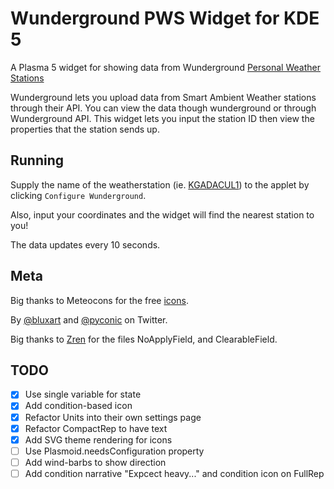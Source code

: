 # Wunderground PWS Widget for KDE 5

A Plasma 5 widget for showing data from Wunderground [Personal Weather Stations](https://www.wunderground.com/pws/overview)

Wunderground lets you upload data from Smart Ambient Weather stations through their API.
You can view the data though wunderground or through Wunderground API. This widget lets
you input the station ID then view the properties that the station sends up.

## Running

Supply the name of the weatherstation (ie. [KGADACUL1](https://www.wunderground.com/dashboard/pws/KGADACUL1)) to the applet by clicking `Configure Wunderground`.

Also, input your coordinates and the widget will find the nearest station to you!

The data updates every 10 seconds.

## Meta

Big thanks to Meteocons for the free [icons](https://www.alessioatzeni.com/meteocons/).

By [@bluxart](https://twitter.com/bluxart) and [@pyconic](https://twitter.com/pyconic) on Twitter.

Big thanks to [Zren](https://github.com/Zren) for the files NoApplyField, and ClearableField.

## TODO

-   [x] Use single variable for state
-   [x] Add condition-based icon
-   [x] Refactor Units into their own settings page
-   [x] Refactor CompactRep to have text
-   [x] Add SVG theme rendering for icons
-   [ ] Use Plasmoid.needsConfiguration property
-   [ ] Add wind-barbs to show direction
-   [ ] Add condition narrative "Expcect heavy..." and condition icon on FullRep
